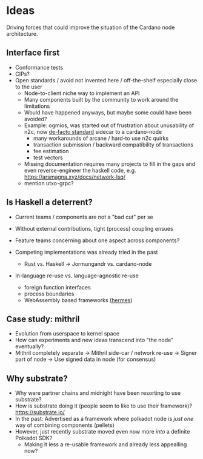 # Ideas

Driving forces that could improve the situation of the Cardano node architecture.

## Interface first
- Conformance tests
- CIPs?
- Open standards / avoid not invented here / off-the-shelf especially close to the user
  - Node-to-client niche way to implement an API
  - Many components built by the community to work around the limitations
  - Would have happened anyways, but maybe some could have been avoided?
  - Example: ogmios, was started out of frustration about unusability of n2c, now [de-facto standard](https://ogmios.dev/faq/#are-there-any-projectscompanies-using-it) sidecar to a cardano-node
    - many workarounds of arcane / hard-to use n2c quirks 
    - transaction submission / backward compatibility of transactions
    - fee estimation
    - test vectors
  - Missing documentation requires many projects to fill in the gaps and even reverse-engineer the haskell code, e.g. https://arsmagna.xyz/docs/network-lsq/
  - mention utxo-grpc?

<!--
Which is a shame, because there is even a need for variants _within_ the Cardano network. For example: making the cardano ledger state available to other applications, so-called "indexers". The tricky thing with this is that there exists as many opinions in how that data should be made available as there are use cases and developers out there. Some prefer a `PostgreSQL` database ([DBSync](https://github.com/IntersectMBO/cardano-db-sync), [karp](https://github.com/dcSpark/carp)), while others fancy more light-weight `SQLite` ([kupo](https://github.com/CardanoSolutions/kupo)), or programmable filters ([scrolls](https://github.com/txpipe/scrolls)). (There are even more indexers and variants cropping up by the day)

With the `cardano-node` being architected (or at least communicated through this [prominent diagram](https://docs.cardano.org/about-cardano/explore-more/cardano-architecture/)) as that opaque, impenetratable component, the only option these ...

While there have been many indexers for all kinds of `DBSync` in particular is ..
-->

## Is Haskell a deterrent?

- Current teams / components are not a "bad cut" per se
- Without external contributions, tight (process) coupling ensues
- Feature teams concerning about one aspect across components?

- Competing implementations was already tried in the past
  - Rust vs. Haskell -> Jormungandr vs. cardano-node
  
- In-language re-use vs. language-agnostic re-use
  - foreign function interfaces
  - process boundaries
  - WebAssembly based frameworks ([hermes](https://github.com/input-output-hk/hermes))


## Case study: mithril

- Evolution from userspace to kernel space
- How can experiments and new ideas transcend into "the node" eventually?
- Mithril completely separate -> Mithril side-car / network re-use -> Signer part of node -> Use signed data in node (for consensus)

## Why substrate?
- Why were partner chains and midnight have been resorting to use substrate?
- How is substrate doing it (people seem to like to use their framework)? https://substrate.io/
- In the past: Advertised as a framework where polkadot node is _just one_ way of combining components (pellets)
- However, just recently substrate moved even now more _into_ a definite Polkadot SDK?
  - Making it less a re-usable framework and already less appealling now?
